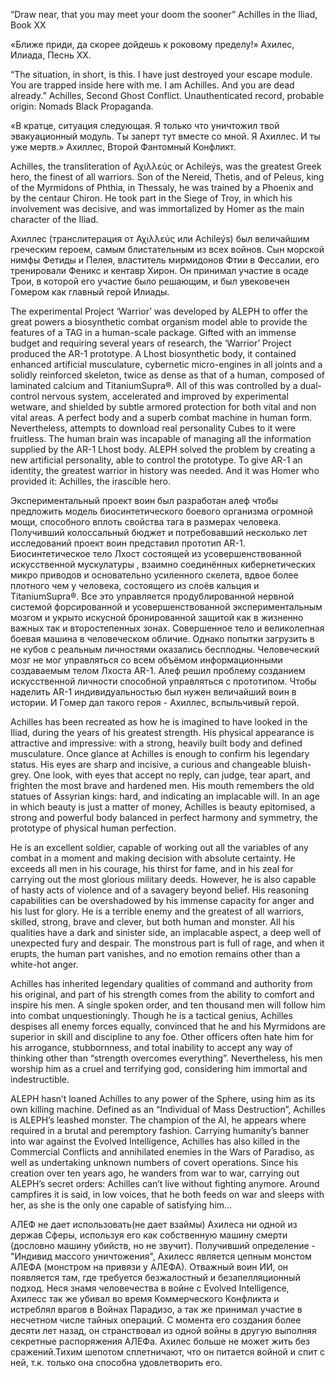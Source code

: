 “Draw near, that you may meet your doom the sooner” Achilles in the Iliad, Book XX

«Ближе приди, да скорее дойдешь к роковому пределу!» Ахилес, Илиада, Песнь ХХ.

“The situation, in short, is this. I have just destroyed your escape module. You are trapped inside here with me. I am Achilles. And you are dead already.” Achilles, Second Ghost Conflict. Unauthenticated record, probable origin: Nomads Black Propaganda.


«В кратце, ситуация следующая. Я только что уничтожил твой эвакуационный модуль. Ты заперт тут вместе со мной. Я Ахиллес. И ты уже мертв.» Ахиллес, Второй Фантомный Конфликт. 

Achilles, the transliteration of Αχιλλεύς or Achileýs, was the greatest Greek hero, the finest of all warriors. Son of the Nereid, Thetis, and of Peleus, king of the Myrmidons of Phthia, in Thessaly, he was trained by a Phoenix and by the centaur Chiron. He took part in the Siege of Troy, in which his involvement was decisive, and was immortalized by Homer as the main character of the Iliad.

Ахиллес (транслитерация от Αχιλλεύς или Achileýs) был величайшим греческим героем, самым блистательным из всех войнов. Сын морской нимфы  Фетиды и Пелея, властитель мирмидонов  Фтии в Фессалии, его тренировали Феникс и кентавр Хирон. Он принимал участие в осаде Трои, в которой его участие было решающим, и был увековечен Гомером как главный герой Илиады.

The experimental Project ‘Warrior’ was developed by ALEPH to offer the great powers a biosynthetic combat organism model able to provide the features of a TAG in a human-scale package. Gifted with an immense budget and requiring several years of research, the ‘Warrior’ Project produced the AR-1 prototype. A Lhost biosynthetic body, it contained enhanced artificial musculature, cybernetic micro-engines in all joints and a solidly reinforced skeleton, twice as dense as that of a human, composed of laminated calcium and TitaniumSupra®. All of this was controlled by a dual-control nervous system, accelerated and improved by experimental wetware, and shielded by subtle armored protection for both vital and non vital areas. A perfect body and a superb combat machine in human form. Nevertheless, attempts to download real personality Cubes to it were fruitless. The human brain was incapable of managing all the information supplied by the AR-1 Lhost body. ALEPH solved the problem by creating a new artificial personality, able to control the prototype. To give AR-1 an identity, the greatest warrior in history was needed. And it was Homer who provided it: Achilles, the irascible hero.

Экспериментальный проект воин был разработан алеф чтобы предложить модель биосинтетического боевого организма огромной мощи, способного вплоть свойства тага в размерах человека. Получивший колоссальный бюджет и потребовавший несколько лет исследований проект воин представил прототип AR-1. Биосинтетическое тело Лхост состоящей из усовершенствованной искусственной мускулатуры , взаимно соединённых кибернетических микро приводов и основательно усиленного скелета, вдвое более плотного чем у человека, состоящего из слоёв кальция и TitaniumSupra®.
Все это управляется продублированной нервной системой форсированной и усовершенствованной экспериментальным мозгом и укрыто искусной бронированной защитой как в жизненно важных так и второстепенных зонах.
Совершенное тело и великолепная боевая машина в человеческом обличие. Однако попытки загрузить в не кубов с реальным личностями оказались бесплодны. Человеческий мозг не мог управляться со всем объёмом информационными создаваемым  телом Лхоста AR-1. Алеф решил проблему созданием искусственной личности способной управляться с прототипом. Чтобы наделить AR-1 индивидуальностью был нужен величайший воин в истории. И Гомер дал такого героя - Ахиллес, вспыльчивый герой.

Achilles has been recreated as how he is imagined to have looked in the Iliad, during the years of his greatest strength. His physical appearance is attractive and impressive: with a strong, heavily built body and defined musculature. Once glance at Achilles is enough to confirm his legendary status. His eyes are sharp and incisive, a curious and changeable bluish-grey. One look, with eyes that accept no reply, can judge, tear apart, and frighten the most brave and hardened men. His mouth remembers the old statues of Assyrian kings: hard, and indicating an implacable will. In an age in which beauty is just a matter of money, Achilles is beauty epitomised, a strong and powerful body balanced in perfect harmony and symmetry, the prototype of physical human perfection.

He is an excellent soldier, capable of working out all the variables of any combat in a moment and making decision with absolute certainty. He exceeds all men in his courage, his thirst for fame, and in his zeal for carrying out the most glorious military deeds. However, he is also capable of hasty acts of violence and of a savagery beyond belief. His reasoning capabilities can be overshadowed by his immense capacity for anger and his lust for glory. He is a terrible enemy and the greatest of all warriors, skilled, strong, brave and clever, but both human and monster. All his qualities have a dark and sinister side, an implacable aspect, a deep well of unexpected fury and despair. The monstrous part is full of rage, and when it erupts, the human part vanishes, and no emotion remains other than a white-hot anger.

Achilles has inherited legendary qualities of command and authority from his original, and part of his strength comes from the ability to comfort and inspire his men. A single spoken order, and ten thousand men will follow him into combat unquestioningly. Though he is a tactical genius, Achilles despises all enemy forces equally, convinced that he and his Myrmidons are superior in skill and discipline to any foe. Other officers often hate him for his arrogance, stubbornness, and total inability to accept any way of thinking other than “strength overcomes everything”. Nevertheless, his men worship him as a cruel and terrifying god, considering him immortal and indestructible.

ALEPH hasn’t loaned Achilles to any power of the Sphere, using him as its own killing machine. Defined as an “Individual of Mass Destruction”, Achilles is ALEPH’s leashed monster. The champion of the AI, he appears where required in a brutal and peremptory fashion. Carrying humanity’s banner into war against the Evolved Intelligence, Achilles has also killed in the Commercial Conflicts and annihilated enemies in the Wars of Paradiso, as well as undertaking unknown numbers of covert operations. Since his creation over ten years ago, he wanders from war to war, carrying out ALEPH’s secret orders: Achilles can’t live without fighting anymore. Around campfires it is said, in low voices, that he both feeds on war and sleeps with her, as she is the only one capable of satisfying him…

АЛЕФ не дает использовать(не дает взаймы) Ахилеса ни одной из держав Сферы, используя его как собственную машину смерти (дословно машину убийств, но не звучит). Получивший определение - "Индивид массого уничтожения", Ахилесс является цепным монстом АЛЕФА (монстром на привязи у АЛЕФА). Отважный воин ИИ, он появляется там, где требуется  безжалостный и безапелляционный подход. Неся знамя человечества в войне с Evolved Intelligence, Ахилесс так же убивал во время Коммерческого Конфликта и истреблял врагов в Войнах Парадизо, а так же принимал участие в несчетном числе тайных операций. С момента его создания более десяти лет назад, он странствовал из одной войны в другую выполняя секретные распоряжения АЛЕФа. Ахилес больше не может жить без сражений.Тихим шепотом сплетничают, что он питается войной и спит с ней, т.к. только она способна удовлетворить его.